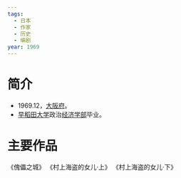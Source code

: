 ```yaml
---
tags:
  - 日本
  - 作家
  - 历史
  - 编剧
year: 1969
---
```

# 简介

- 1969.12，[大阪府](大阪府.md)。
- [早稻田大学](早稻田大学.md)政治[经济学部](经济学部.md)毕业。
# 主要作品

《傀儡之城》
《村上海盗的女儿·上》
《村上海盗的女儿·下》